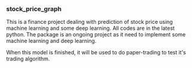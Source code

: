 ### stock_price_graph

This is a finance project dealing with prediction of stock price using machine learning and some deep learning. All codes are in the latest python. The package is an ongoing project as it need to implement some machine learning and deep learning.

When this model is finished, it will be used to do paper-trading to test it's trading algorithm.

